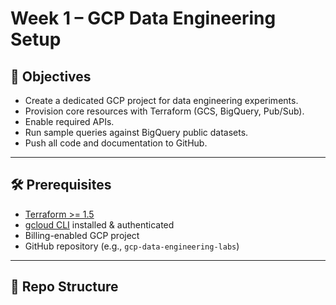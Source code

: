 # Week 1 – GCP Data Engineering Setup

## 🎯 Objectives
- Create a dedicated GCP project for data engineering experiments.
- Provision core resources with Terraform (GCS, BigQuery, Pub/Sub).
- Enable required APIs.
- Run sample queries against BigQuery public datasets.
- Push all code and documentation to GitHub.

---

## 🛠 Prerequisites
- [Terraform >= 1.5](https://developer.hashicorp.com/terraform/downloads)
- [gcloud CLI](https://cloud.google.com/sdk/docs/install) installed & authenticated
- Billing-enabled GCP project
- GitHub repository (e.g., `gcp-data-engineering-labs`)

---

## 📂 Repo Structure
